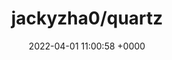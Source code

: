 ---
title: "jackyzha0/quartz"
link: "https://github.com/jackyzha0/quartz"
date: "2022-04-01 11:00:58 +0000"
---